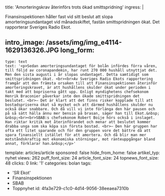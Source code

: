 title: 'Amorteringskrav återinförs trots ökad smittspridning'
ingress: |
  <p>Finansinspektionen håller fast vid sitt beslut att slopa amorteringsundantaget vid månadsskiftet, fastän smittspridningen ökat. Det rapporterar Sveriges Radio Ekot.
  </p>
  
intro_image: /assets/img/img_e4114-1629136326.JPG
long_form:
  -
    type: text
    text: '<p>Sedan amorteringsundantaget för bolån infördes förra våren, till följd av coronapandemin, har runt 270 000 hushåll utnyttjat det. Men den sista augusti i år slopas undantaget. Detta samtidigt som smittspridningen ökat. <br><br>Av Sveriges Radio Ekots rapportering framgår att den främsta orsaken till att Finansinspektionen återinför amorteringskravet, är att hushållens skulder ökat under perioden i takt med att bopriserna gått upp. Enligt myndighetens chefsekonom Henrik Braconier påverkar inte den ökade smittspridningen det beslutet. <br>– Det är klart att det finns risker kopplade till att bostadspriserna ökat så mycket och att därmed hushållens skulder nu också ökar snabbare. Och då vill vi inte förlänga den här pausen och på så sätt hälla ännu mer bensin på brasan, säger han till Ekot.&nbsp; &nbsp;<br><br>SBAB:s chefsekonom Robert Boije hörs också i inslaget. Han riktar kritik mot återinförandet och menar att beslutet kommer drabba unga som ska köpa sin första bostad. <br>– Den här gruppen har ofta ett litet sparande och för den gruppen vore det bättre då att spara finansiellt istället för att amortera. Och då blir man mer motståndskraftig mot ekonomiska störningar, mot ränteuppgångar bland annat, förklarar han.&nbsp;</p>'
template: articles/article
sponsored: false
hide_from_home: false
artikel_typ: nyhet
views: 262
puff_font_size: 24
article_font_size: 24
topnews_font_size: 48
clicks: 0
link: '1'
categories: bolan
tags:
  - 'SR Ekot'
  - Finansinspektionen
  - SBAB
  - Toppnyhet
id: 4fa3e729-c1c0-4d14-9056-38eeaea7310b
